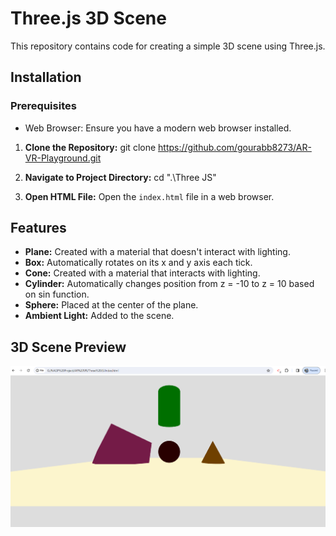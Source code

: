 # Three.js 3D Scene

This repository contains code for creating a simple 3D scene using Three.js.

## Installation

### Prerequisites

- Web Browser: Ensure you have a modern web browser installed.

1. **Clone the Repository:**
    git clone https://github.com/gourabb8273/AR-VR-Playground.git

2. **Navigate to Project Directory:**
    cd ".\Three JS\"


3. **Open HTML File:**
Open the `index.html` file in a web browser.

## Features

- **Plane:** Created with a material that doesn't interact with lighting.
- **Box:** Automatically rotates on its x and y axis each tick.
- **Cone:** Created with a material that interacts with lighting.
- **Cylinder:** Automatically changes position from z = -10 to z = 10 based on sin function.
- **Sphere:** Placed at the center of the plane.
- **Ambient Light:** Added to the scene.

## 3D Scene Preview

![alt text](image.png)
